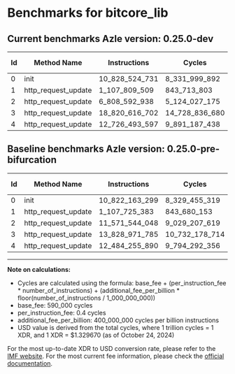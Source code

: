 # Benchmarks for bitcore_lib

## Current benchmarks Azle version: 0.25.0-dev

| Id  | Method Name         | Instructions   | Cycles         | USD           | USD/Million Calls | Change                                    |
| --- | ------------------- | -------------- | -------------- | ------------- | ----------------- | ----------------------------------------- |
| 0   | init                | 10_828_524_731 | 8_331_999_892  | $0.0110788103 | $11_078.81        | <font color="red">+6_361_432</font>       |
| 1   | http_request_update | 1_107_809_509  | 843_713_803    | $0.0011218609 | $1_121.86         | <font color="red">+84_126</font>          |
| 2   | http_request_update | 6_808_592_938  | 5_124_027_175  | $0.0068132652 | $6_813.26         | <font color="green">-4_762_951_110</font> |
| 3   | http_request_update | 18_820_616_702 | 14_728_836_680 | $0.0195844923 | $19_584.49        | <font color="red">+4_991_644_917</font>   |
| 4   | http_request_update | 12_726_493_597 | 9_891_187_438  | $0.0131520152 | $13_152.01        | <font color="red">+242_237_707</font>     |

## Baseline benchmarks Azle version: 0.25.0-pre-bifurcation

| Id  | Method Name         | Instructions   | Cycles         | USD           | USD/Million Calls |
| --- | ------------------- | -------------- | -------------- | ------------- | ----------------- |
| 0   | init                | 10_822_163_299 | 8_329_455_319  | $0.0110754269 | $11_075.42        |
| 1   | http_request_update | 1_107_725_383  | 843_680_153    | $0.0011218162 | $1_121.81         |
| 2   | http_request_update | 11_571_544_048 | 9_029_207_619  | $0.0120058665 | $12_005.86        |
| 3   | http_request_update | 13_828_971_785 | 10_732_178_714 | $0.0142702561 | $14_270.25        |
| 4   | http_request_update | 12_484_255_890 | 9_794_292_356  | $0.0130231767 | $13_023.17        |

---

**Note on calculations:**

-   Cycles are calculated using the formula: base_fee + (per_instruction_fee \* number_of_instructions) + (additional_fee_per_billion \* floor(number_of_instructions / 1_000_000_000))
-   base_fee: 590_000 cycles
-   per_instruction_fee: 0.4 cycles
-   additional_fee_per_billion: 400_000_000 cycles per billion instructions
-   USD value is derived from the total cycles, where 1 trillion cycles = 1 XDR, and 1 XDR = $1.329670 (as of October 24, 2024)

For the most up-to-date XDR to USD conversion rate, please refer to the [IMF website](https://www.imf.org/external/np/fin/data/rms_sdrv.aspx).
For the most current fee information, please check the [official documentation](https://internetcomputer.org/docs/current/developer-docs/gas-cost#execution).
